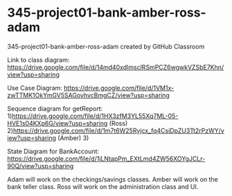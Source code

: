 # 345-project01-bank-amber-ross-adam
345-project01-bank-amber-ross-adam created by GitHub Classroom

Link to class diagram: 
https://drive.google.com/file/d/14md40xdImsclRSmPCZ6wgwkVZSbE7Khn/view?usp=sharing

Use Case Diagram: 
https://drive.google.com/file/d/1VM1x-zwTTMK1OkYmGV5SAGovhvcBmgCZ/view?usp=sharing

Sequence diagram for getReport: 
1)https://drive.google.com/file/d/1HX3zfM3YL55Xq7ML-05-HVE1s04KXp6G/view?usp=sharing (Ross)
2)https://drive.google.com/file/d/1m7t6W25Ryjcx_fq4CsiDpZU3Tt2rPzWY/view?usp=sharing (Amber)
3) 

State Diagram for BankAccount:
https://drive.google.com/file/d/1jLNtapPm_EXtLmd4ZW56XOYgJCLr-90Q/view?usp=sharing


Adam will work on the checkings/savings classes. 
Amber will work on the bank teller class. 
Ross will work on the administration class and UI.
